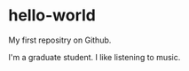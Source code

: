 hello-world
===========

My first repositry on Github.

I'm a graduate student.
I like listening to music.
